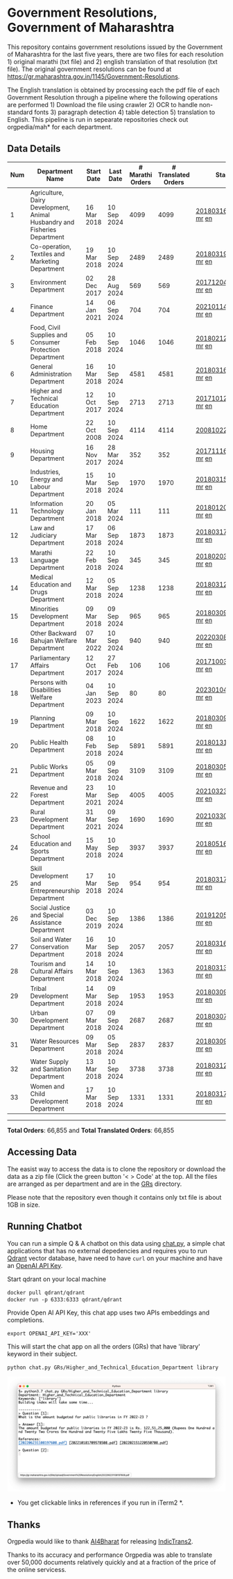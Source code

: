 # Government Resolutions, Government of Maharashtra

This repository contains government resolutions issued by the Government of Maharashtra for the last five years, there are two files for each resolution 1) original marathi (txt file) and 2) english translation of that resolution (txt file). The original government resolutions can be found at https://gr.maharashtra.gov.in/1145/Government-Resolutions.

The English translation is obtained by processing each the pdf file of each Government Resolution through a pipeline where the following operations are performed 1) Download the file using crawler 2) OCR to handle non-standard fonts 3) paragraph detection 4) table  detection 5) translation to English. This pipeline is run in sepearate repositories check out orgpedia/mah* for each department.


## Data Details

| Num | Department Name | Start Date | Last Date | # Marathi Orders | # Translated Orders | Starting Order | Last Order |
| --- | --------------- | ---------- | --------- | ---------------- | ------------------- | -------------- | ---------- |
| 1 | Agriculture, Dairy Development, Animal Husbandry and Fisheries Department | 16 Mar 2018 | 10 Sep 2024 | 4099 | 4099 | [201803161624182101.pdf](https://gr.maharashtra.gov.in/Site/Upload/Government%20Resolutions/English/201803161624182101.pdf) [mr](GRs/Agriculture,_Dairy_Development,_Animal_Husbandry_and_Fisheries_Department/201803161624182101.pdf.mr.txt) [en](GRs/Agriculture,_Dairy_Development,_Animal_Husbandry_and_Fisheries_Department/201803161624182101.pdf.en.txt) | [202409101503326801.pdf](https://gr.maharashtra.gov.in/Site/Upload/Government%20Resolutions/English/202409101503326801.pdf) [mr](GRs/Agriculture,_Dairy_Development,_Animal_Husbandry_and_Fisheries_Department/202409101503326801.pdf.mr.txt) [en](GRs/Agriculture,_Dairy_Development,_Animal_Husbandry_and_Fisheries_Department/202409101503326801.pdf.en.txt) |
| 2 | Co-operation, Textiles and Marketing Department | 19 Mar 2018 | 10 Sep 2024 | 2489 | 2489 | [201803191257576702.pdf](https://gr.maharashtra.gov.in/Site/Upload/Government%20Resolutions/English/201803191257576702.pdf) [mr](GRs/Co-operation,_Textiles_and_Marketing_Department/201803191257576702.pdf.mr.txt) [en](GRs/Co-operation,_Textiles_and_Marketing_Department/201803191257576702.pdf.en.txt) | [202409101423458702.pdf](https://gr.maharashtra.gov.in/Site/Upload/Government%20Resolutions/English/202409101423458702.pdf) [mr](GRs/Co-operation,_Textiles_and_Marketing_Department/202409101423458702.pdf.mr.txt) [en](GRs/Co-operation,_Textiles_and_Marketing_Department/202409101423458702.pdf.en.txt) |
| 3 | Environment Department | 02 Dec 2017 | 28 Aug 2024 | 569 | 569 | [201712041147216904.pdf](https://gr.maharashtra.gov.in/Site/Upload/Government%20Resolutions/English/201712041147216904.pdf) [mr](GRs/Environment_Department/201712041147216904.pdf.mr.txt) [en](GRs/Environment_Department/201712041147216904.pdf.en.txt) | [202408291638051004.pdf](https://gr.maharashtra.gov.in/Site/Upload/Government%20Resolutions/English/202408291638051004.pdf) [mr](GRs/Environment_Department/202408291638051004.pdf.mr.txt) [en](GRs/Environment_Department/202408291638051004.pdf.en.txt) |
| 4 | Finance Department | 14 Jan 2021 | 06 Sep 2024 | 704 | 704 | [202101141237329905.pdf](https://gr.maharashtra.gov.in/Site/Upload/Government%20Resolutions/English/202101141237329905.pdf) [mr](GRs/Finance_Department/202101141237329905.pdf.mr.txt) [en](GRs/Finance_Department/202101141237329905.pdf.en.txt) | [202409061536277305.pdf](https://gr.maharashtra.gov.in/Site/Upload/Government%20Resolutions/English/202409061536277305.pdf) [mr](GRs/Finance_Department/202409061536277305.pdf.mr.txt) [en](GRs/Finance_Department/202409061536277305.pdf.en.txt) |
| 5 | Food, Civil Supplies and Consumer Protection Department | 05 Feb 2018 | 10 Sep 2024 | 1046 | 1046 | [201802121244545806.pdf](https://gr.maharashtra.gov.in/Site/Upload/Government%20Resolutions/English/201802121244545806.pdf) [mr](GRs/Food,_Civil_Supplies_and_Consumer_Protection_Department/201802121244545806.pdf.mr.txt) [en](GRs/Food,_Civil_Supplies_and_Consumer_Protection_Department/201802121244545806.pdf.en.txt) | [202409101717219206.pdf](https://gr.maharashtra.gov.in/Site/Upload/Government%20Resolutions/English/202409101717219206.pdf) [mr](GRs/Food,_Civil_Supplies_and_Consumer_Protection_Department/202409101717219206.pdf.mr.txt) [en](GRs/Food,_Civil_Supplies_and_Consumer_Protection_Department/202409101717219206.pdf.en.txt) |
| 6 | General Administration Department | 16 Mar 2018 | 10 Sep 2024 | 4581 | 4581 | [201803161224022707.pdf](https://gr.maharashtra.gov.in/Site/Upload/Government%20Resolutions/English/201803161224022707.pdf) [mr](GRs/General_Administration_Department/201803161224022707.pdf.mr.txt) [en](GRs/General_Administration_Department/201803161224022707.pdf.en.txt) | [202409101223277907.pdf](https://gr.maharashtra.gov.in/Site/Upload/Government%20Resolutions/English/202409101223277907.pdf) [mr](GRs/General_Administration_Department/202409101223277907.pdf.mr.txt) [en](GRs/General_Administration_Department/202409101223277907.pdf.en.txt) |
| 7 | Higher and Technical Education Department | 12 Oct 2017 | 10 Sep 2024 | 2713 | 2713 | [201710121514029708.pdf](https://gr.maharashtra.gov.in/Site/Upload/Government%20Resolutions/English/201710121514029708.pdf) [mr](GRs/Higher_and_Technical_Education_Department/201710121514029708.pdf.mr.txt) [en](GRs/Higher_and_Technical_Education_Department/201710121514029708.pdf.en.txt) | [202409101434538908.pdf](https://gr.maharashtra.gov.in/Site/Upload/Government%20Resolutions/English/202409101434538908.pdf) [mr](GRs/Higher_and_Technical_Education_Department/202409101434538908.pdf.mr.txt) [en](GRs/Higher_and_Technical_Education_Department/202409101434538908.pdf.en.txt) |
| 8 | Home Department | 22 Oct 2008 | 10 Sep 2024 | 4114 | 4114 | [20081022.pdf](https://gr.maharashtra.gov.in/Site/Upload/Government%20Resolutions/English/20081022.pdf) [mr](GRs/Home_Department/20081022.pdf.mr.txt) [en](GRs/Home_Department/20081022.pdf.en.txt) | [202409101154588829.pdf](https://gr.maharashtra.gov.in/Site/Upload/Government%20Resolutions/English/202409101154588829.pdf) [mr](GRs/Home_Department/202409101154588829.pdf.mr.txt) [en](GRs/Home_Department/202409101154588829.pdf.en.txt) |
| 9 | Housing Department | 16 Nov 2017 | 28 Mar 2024 | 352 | 352 | [201711161447076609.pdf](https://gr.maharashtra.gov.in/Site/Upload/Government%20Resolutions/English/201711161447076609.pdf) [mr](GRs/Housing_Department/201711161447076609.pdf.mr.txt) [en](GRs/Housing_Department/201711161447076609.pdf.en.txt) | [202403281255554909.pdf](https://gr.maharashtra.gov.in/Site/Upload/Government%20Resolutions/English/202403281255554909.pdf) [mr](GRs/Housing_Department/202403281255554909.pdf.mr.txt) [en](GRs/Housing_Department/202403281255554909.pdf.en.txt) |
| 10 | Industries, Energy and Labour Department | 15 Mar 2018 | 10 Sep 2024 | 1970 | 1970 | [201803151204055010.pdf](https://gr.maharashtra.gov.in/Site/Upload/Government%20Resolutions/English/201803151204055010.pdf) [mr](GRs/Industries,_Energy_and_Labour_Department/201803151204055010.pdf.mr.txt) [en](GRs/Industries,_Energy_and_Labour_Department/201803151204055010.pdf.en.txt) | [202409101427034210.pdf](https://gr.maharashtra.gov.in/Site/Upload/Government%20Resolutions/English/202409101427034210...pdf) [mr](GRs/Industries,_Energy_and_Labour_Department/202409101427034210.pdf.mr.txt) [en](GRs/Industries,_Energy_and_Labour_Department/202409101427034210.pdf.en.txt) |
| 11 | Information Technology Department | 20 Jan 2018 | 05 Mar 2024 | 111 | 111 | [201801201843024511.pdf](https://gr.maharashtra.gov.in/Site/Upload/Government%20Resolutions/English/201801201843024511.pdf) [mr](GRs/Information_Technology_Department/201801201843024511.pdf.mr.txt) [en](GRs/Information_Technology_Department/201801201843024511.pdf.en.txt) | [202403051249430211.pdf](https://gr.maharashtra.gov.in/Site/Upload/Government%20Resolutions/English/202403051249430211.pdf) [mr](GRs/Information_Technology_Department/202403051249430211.pdf.mr.txt) [en](GRs/Information_Technology_Department/202403051249430211.pdf.en.txt) |
| 12 | Law and Judiciary Department | 17 Mar 2018 | 06 Sep 2024 | 1873 | 1873 | [201803171129290212.pdf](https://gr.maharashtra.gov.in/Site/Upload/Government%20Resolutions/English/201803171129290212.pdf) [mr](GRs/Law_and_Judiciary_Department/201803171129290212.pdf.mr.txt) [en](GRs/Law_and_Judiciary_Department/201803171129290212.pdf.en.txt) | [202409061555562912.pdf](https://gr.maharashtra.gov.in/Site/Upload/Government%20Resolutions/English/202409061555562912.pdf) [mr](GRs/Law_and_Judiciary_Department/202409061555562912.pdf.mr.txt) [en](GRs/Law_and_Judiciary_Department/202409061555562912.pdf.en.txt) |
| 13 | Marathi Language Department | 22 Feb 2018 | 10 Sep 2024 | 345 | 345 | [201802031549154233.pdf](https://gr.maharashtra.gov.in/Site/Upload/Government%20Resolutions/English/201802031549154233.pdf) [mr](GRs/Marathi_Language_Department/201802031549154233.pdf.mr.txt) [en](GRs/Marathi_Language_Department/201802031549154233.pdf.en.txt) | [202409101124279533.pdf](https://gr.maharashtra.gov.in/Site/Upload/Government%20Resolutions/English/202409101124279533.pdf) [mr](GRs/Marathi_Language_Department/202409101124279533.pdf.mr.txt) [en](GRs/Marathi_Language_Department/202409101124279533.pdf.en.txt) |
| 14 | Medical Education and Drugs Department | 12 Mar 2018 | 05 Sep 2024 | 1238 | 1238 | [201803121137094813.pdf](https://gr.maharashtra.gov.in/Site/Upload/Government%20Resolutions/English/201803121137094813.pdf) [mr](GRs/Medical_Education_and_Drugs_Department/201803121137094813.pdf.mr.txt) [en](GRs/Medical_Education_and_Drugs_Department/201803121137094813.pdf.en.txt) | [202409051827409813.pdf](https://gr.maharashtra.gov.in/Site/Upload/Government%20Resolutions/English/202409051827409813.pdf) [mr](GRs/Medical_Education_and_Drugs_Department/202409051827409813.pdf.mr.txt) [en](GRs/Medical_Education_and_Drugs_Department/202409051827409813.pdf.en.txt) |
| 15 | Minorities Development Department | 09 Mar 2018 | 09 Sep 2024 | 965 | 965 | [201803091218355314.pdf](https://gr.maharashtra.gov.in/Site/Upload/Government%20Resolutions/English/201803091218355314.pdf) [mr](GRs/Minorities_Development_Department/201803091218355314.pdf.mr.txt) [en](GRs/Minorities_Development_Department/201803091218355314.pdf.en.txt) | [202409091700564114.pdf](https://gr.maharashtra.gov.in/Site/Upload/Government%20Resolutions/English/202409091700564114.pdf) [mr](GRs/Minorities_Development_Department/202409091700564114.pdf.mr.txt) [en](GRs/Minorities_Development_Department/202409091700564114.pdf.en.txt) |
| 16 | Other Backward Bahujan Welfare Department | 07 Mar 2022 | 10 Sep 2024 | 940 | 940 | [202203081752439334.pdf](https://gr.maharashtra.gov.in/Site/Upload/Government%20Resolutions/English/202203081752439334.pdf) [mr](GRs/Other_Backward_Bahujan_Welfare_Department/202203081752439334.pdf.mr.txt) [en](GRs/Other_Backward_Bahujan_Welfare_Department/202203081752439334.pdf.en.txt) | [202409101757416934.pdf](https://gr.maharashtra.gov.in/Site/Upload/Government%20Resolutions/English/202409101757416934.pdf) [mr](GRs/Other_Backward_Bahujan_Welfare_Department/202409101757416934.pdf.mr.txt) [en](GRs/Other_Backward_Bahujan_Welfare_Department/202409101757416934.pdf.en.txt) |
| 17 | Parliamentary Affairs Department | 12 Oct 2017 | 27 Feb 2024 | 106 | 106 | [201710031642378615.pdf](https://gr.maharashtra.gov.in/Site/Upload/Government%20Resolutions/English/201710031642378615.pdf) [mr](GRs/Parliamentary_Affairs_Department/201710031642378615.pdf.mr.txt) [en](GRs/Parliamentary_Affairs_Department/201710031642378615.pdf.en.txt) | [202402271500283915.pdf](https://gr.maharashtra.gov.in/Site/Upload/Government%20Resolutions/English/202402271500283915.pdf) [mr](GRs/Parliamentary_Affairs_Department/202402271500283915.pdf.mr.txt) [en](GRs/Parliamentary_Affairs_Department/202402271500283915.pdf.en.txt) |
| 18 | Persons with Disabilities Welfare Department | 04 Jan 2023 | 10 Sep 2024 | 80 | 80 | [202301041906309635.pdf](https://gr.maharashtra.gov.in/Site/Upload/Government%20Resolutions/English/202301041906309635.pdf) [mr](GRs/Persons_with_Disabilities_Welfare_Department/202301041906309635.pdf.mr.txt) [en](GRs/Persons_with_Disabilities_Welfare_Department/202301041906309635.pdf.en.txt) | [202409101216391135.pdf](https://gr.maharashtra.gov.in/Site/Upload/Government%20Resolutions/English/202409101216391135.pdf) [mr](GRs/Persons_with_Disabilities_Welfare_Department/202409101216391135.pdf.mr.txt) [en](GRs/Persons_with_Disabilities_Welfare_Department/202409101216391135.pdf.en.txt) |
| 19 | Planning Department | 09 Mar 2018 | 10 Sep 2024 | 1622 | 1622 | [201803091441032716.pdf](https://gr.maharashtra.gov.in/Site/Upload/Government%20Resolutions/English/201803091441032716.pdf) [mr](GRs/Planning_Department/201803091441032716.pdf.mr.txt) [en](GRs/Planning_Department/201803091441032716.pdf.en.txt) | [202409101415356816.pdf](https://gr.maharashtra.gov.in/Site/Upload/Government%20Resolutions/English/202409101415356816.pdf) [mr](GRs/Planning_Department/202409101415356816.pdf.mr.txt) [en](GRs/Planning_Department/202409101415356816.pdf.en.txt) |
| 20 | Public Health Department | 08 Feb 2018 | 10 Sep 2024 | 5891 | 5891 | [201801311722275417.pdf](https://gr.maharashtra.gov.in/Site/Upload/Government%20Resolutions/English/201801311722275417.pdf) [mr](GRs/Public_Health_Department/201801311722275417.pdf.mr.txt) [en](GRs/Public_Health_Department/201801311722275417.pdf.en.txt) | [202409101441177017.pdf](https://gr.maharashtra.gov.in/Site/Upload/Government%20Resolutions/English/202409101441177017.pdf) [mr](GRs/Public_Health_Department/202409101441177017.pdf.mr.txt) [en](GRs/Public_Health_Department/202409101441177017.pdf.en.txt) |
| 21 | Public Works Department | 05 Mar 2018 | 09 Sep 2024 | 3109 | 3109 | [201803051515468118.pdf](https://gr.maharashtra.gov.in/Site/Upload/Government%20Resolutions/English/201803051515468118.pdf) [mr](GRs/Public_Works_Department/201803051515468118.pdf.mr.txt) [en](GRs/Public_Works_Department/201803051515468118.pdf.en.txt) | [202409091759457318.pdf](https://gr.maharashtra.gov.in/Site/Upload/Government%20Resolutions/English/202409091759457318.pdf) [mr](GRs/Public_Works_Department/202409091759457318.pdf.mr.txt) [en](GRs/Public_Works_Department/202409091759457318.pdf.en.txt) |
| 22 | Revenue and Forest Department | 23 Mar 2021 | 10 Sep 2024 | 4005 | 4005 | [202103231328393119.pdf](https://gr.maharashtra.gov.in/Site/Upload/Government%20Resolutions/English/202103231328393119.pdf) [mr](GRs/Revenue_and_Forest_Department/202103231328393119.pdf.mr.txt) [en](GRs/Revenue_and_Forest_Department/202103231328393119.pdf.en.txt) | [202409101727074419.pdf](https://gr.maharashtra.gov.in/Site/Upload/Government%20Resolutions/English/202409101727074419.pdf) [mr](GRs/Revenue_and_Forest_Department/202409101727074419.pdf.mr.txt) [en](GRs/Revenue_and_Forest_Department/202409101727074419.pdf.en.txt) |
| 23 | Rural Development Department | 31 Mar 2021 | 09 Sep 2024 | 1690 | 1690 | [202103301021181120.pdf](https://gr.maharashtra.gov.in/Site/Upload/Government%20Resolutions/English/202103301021181120.pdf) [mr](GRs/Rural_Development_Department/202103301021181120.pdf.mr.txt) [en](GRs/Rural_Development_Department/202103301021181120.pdf.en.txt) | [202409091648207420.pdf](https://gr.maharashtra.gov.in/Site/Upload/Government%20Resolutions/English/202409091648207420.pdf) [mr](GRs/Rural_Development_Department/202409091648207420.pdf.mr.txt) [en](GRs/Rural_Development_Department/202409091648207420.pdf.en.txt) |
| 24 | School Education and Sports Department | 15 May 2018 | 10 Sep 2024 | 3937 | 3937 | [201805161114241221.pdf](https://gr.maharashtra.gov.in/Site/Upload/Government%20Resolutions/English/201805161114241221.pdf) [mr](GRs/School_Education_and_Sports_Department/201805161114241221.pdf.mr.txt) [en](GRs/School_Education_and_Sports_Department/201805161114241221.pdf.en.txt) | [202409101229309321.pdf](https://gr.maharashtra.gov.in/Site/Upload/Government%20Resolutions/English/202409101229309321.pdf) [mr](GRs/School_Education_and_Sports_Department/202409101229309321.pdf.mr.txt) [en](GRs/School_Education_and_Sports_Department/202409101229309321.pdf.en.txt) |
| 25 | Skill Development and Entrepreneurship Department | 17 Mar 2018 | 10 Sep 2024 | 954 | 954 | [201803171322099003.pdf](https://gr.maharashtra.gov.in/Site/Upload/Government%20Resolutions/English/201803171322099003.pdf) [mr](GRs/Skill_Development_and_Entrepreneurship_Department/201803171322099003.pdf.mr.txt) [en](GRs/Skill_Development_and_Entrepreneurship_Department/201803171322099003.pdf.en.txt) | [202409101737170503.pdf](https://gr.maharashtra.gov.in/Site/Upload/Government%20Resolutions/English/202409101737170503.pdf) [mr](GRs/Skill_Development_and_Entrepreneurship_Department/202409101737170503.pdf.mr.txt) [en](GRs/Skill_Development_and_Entrepreneurship_Department/202409101737170503.pdf.en.txt) |
| 26 | Social Justice and Special Assistance Department | 03 Dec 2019 | 10 Sep 2024 | 1386 | 1386 | [201912051107011622.pdf](https://gr.maharashtra.gov.in/Site/Upload/Government%20Resolutions/English/201912051107011622.pdf) [mr](GRs/Social_Justice_and_Special_Assistance_Department/201912051107011622.pdf.mr.txt) [en](GRs/Social_Justice_and_Special_Assistance_Department/201912051107011622.pdf.en.txt) | [202409101742567222.pdf](https://gr.maharashtra.gov.in/Site/Upload/Government%20Resolutions/English/202409101742567222.pdf) [mr](GRs/Social_Justice_and_Special_Assistance_Department/202409101742567222.pdf.mr.txt) [en](GRs/Social_Justice_and_Special_Assistance_Department/202409101742567222.pdf.en.txt) |
| 27 | Soil and Water Conservation Department | 16 Mar 2018 | 10 Sep 2024 | 2057 | 2057 | [201803161247582426.pdf](https://gr.maharashtra.gov.in/Site/Upload/Government%20Resolutions/English/201803161247582426.pdf) [mr](GRs/Soil_and_Water_Conservation_Department/201803161247582426.pdf.mr.txt) [en](GRs/Soil_and_Water_Conservation_Department/201803161247582426.pdf.en.txt) | [202409101142366126.pdf](https://gr.maharashtra.gov.in/Site/Upload/Government%20Resolutions/English/202409101142366126.pdf) [mr](GRs/Soil_and_Water_Conservation_Department/202409101142366126.pdf.mr.txt) [en](GRs/Soil_and_Water_Conservation_Department/202409101142366126.pdf.en.txt) |
| 28 | Tourism and Cultural Affairs Department | 14 Mar 2018 | 10 Sep 2024 | 1363 | 1363 | [201803131542054523.pdf](https://gr.maharashtra.gov.in/Site/Upload/Government%20Resolutions/English/201803131542054523.pdf) [mr](GRs/Tourism_and_Cultural_Affairs_Department/201803131542054523.pdf.mr.txt) [en](GRs/Tourism_and_Cultural_Affairs_Department/201803131542054523.pdf.en.txt) | [202409101548437023.pdf](https://gr.maharashtra.gov.in/Site/Upload/Government%20Resolutions/English/202409101548437023.pdf) [mr](GRs/Tourism_and_Cultural_Affairs_Department/202409101548437023.pdf.mr.txt) [en](GRs/Tourism_and_Cultural_Affairs_Department/202409101548437023.pdf.en.txt) |
| 29 | Tribal Development Department | 14 Mar 2018 | 09 Sep 2024 | 1953 | 1953 | [201803091105184924.pdf](https://gr.maharashtra.gov.in/Site/Upload/Government%20Resolutions/English/201803091105184924.pdf) [mr](GRs/Tribal_Development_Department/201803091105184924.pdf.mr.txt) [en](GRs/Tribal_Development_Department/201803091105184924.pdf.en.txt) | [202409091501417224.pdf](https://gr.maharashtra.gov.in/Site/Upload/Government%20Resolutions/English/202409091501417224.pdf) [mr](GRs/Tribal_Development_Department/202409091501417224.pdf.mr.txt) [en](GRs/Tribal_Development_Department/202409091501417224.pdf.en.txt) |
| 30 | Urban Development Department | 07 Mar 2018 | 09 Sep 2024 | 2687 | 2687 | [201803071203178325.pdf](https://gr.maharashtra.gov.in/Site/Upload/Government%20Resolutions/English/201803071203178325.pdf) [mr](GRs/Urban_Development_Department/201803071203178325.pdf.mr.txt) [en](GRs/Urban_Development_Department/201803071203178325.pdf.en.txt) | [202409091213453925.pdf](https://gr.maharashtra.gov.in/Site/Upload/Government%20Resolutions/English/202409091213453925.pdf) [mr](GRs/Urban_Development_Department/202409091213453925.pdf.mr.txt) [en](GRs/Urban_Development_Department/202409091213453925.pdf.en.txt) |
| 31 | Water Resources Department | 09 Mar 2018 | 05 Sep 2024 | 2837 | 2837 | [201803091034435527.pdf](https://gr.maharashtra.gov.in/Site/Upload/Government%20Resolutions/English/201803091034435527.pdf) [mr](GRs/Water_Resources_Department/201803091034435527.pdf.mr.txt) [en](GRs/Water_Resources_Department/201803091034435527.pdf.en.txt) | [202409061316564727.pdf](https://gr.maharashtra.gov.in/Site/Upload/Government%20Resolutions/English/202409061316564727.pdf) [mr](GRs/Water_Resources_Department/202409061316564727.pdf.mr.txt) [en](GRs/Water_Resources_Department/202409061316564727.pdf.en.txt) |
| 32 | Water Supply and Sanitation Department | 13 Mar 2018 | 10 Sep 2024 | 3738 | 3738 | [201803121414108428.pdf](https://gr.maharashtra.gov.in/Site/Upload/Government%20Resolutions/English/201803121414108428.pdf) [mr](GRs/Water_Supply_and_Sanitation_Department/201803121414108428.pdf.mr.txt) [en](GRs/Water_Supply_and_Sanitation_Department/201803121414108428.pdf.en.txt) | [202409101340596928.pdf](https://gr.maharashtra.gov.in/Site/Upload/Government%20Resolutions/English/202409101340596928.pdf) [mr](GRs/Water_Supply_and_Sanitation_Department/202409101340596928.pdf.mr.txt) [en](GRs/Water_Supply_and_Sanitation_Department/202409101340596928.pdf.en.txt) |
| 33 | Women and Child Development Department | 17 Mar 2018 | 10 Sep 2024 | 1331 | 1331 | [201803171539444330.pdf](https://gr.maharashtra.gov.in/Site/Upload/Government%20Resolutions/English/201803171539444330.pdf) [mr](GRs/Women_and_Child_Development_Department/201803171539444330.pdf.mr.txt) [en](GRs/Women_and_Child_Development_Department/201803171539444330.pdf.en.txt) | [202409101316301430.pdf](https://gr.maharashtra.gov.in/Site/Upload/Government%20Resolutions/English/202409101316301430.pdf) [mr](GRs/Women_and_Child_Development_Department/202409101316301430.pdf.mr.txt) [en](GRs/Women_and_Child_Development_Department/202409101316301430.pdf.en.txt) |
----------------------------------------------------------------------------------------------------

**Total Orders**: 66,855 and **Total Translated Orders**: 66,855
## Accessing Data

The easist way to access the data is to clone the repository or download the data as a zip file (Click the green button '< > Code' at the top. All the files are arranged as per department and are in the [GRs](GRs) directory.

Please note that the repository even though it contains only txt file is about 1GB in size.

## Running Chatbot

You can run a simple Q & A chatbot on this data using [chat.py](chat.py), a simple chat applications that has no external depedencies and requires you to run [Qdrant](https://qdrant.tech/) vector database, have need to have `curl` on your machine and have an [OpenAI API Key](https://help.openai.com/en/articles/4936850-where-do-i-find-my-secret-api-key).

Start qdrant on your local machine
```shell
docker pull qdrant/qdrant
docker run -p 6333:6333 qdrant/qdrant
```

Provide Open AI API Key, this chat app uses two APIs embeddings and completions.
```shell
export OPENAI_API_KEY='XXX'
```

This will start the chat app on all the orders (GRs) that have 'library' keyword in their subject.

```shell
python chat.py GRs/Higher_and_Technical_Education_Department library
```

![screenshot of running chat.py](screenshot.png)

* You get clickable links in references if you run in iTerm2 *.

## Thanks

Orgpedia would like to thank [AI4Bharat](https://ai4bharat.iitm.ac.in/) for releasing [IndicTrans2](https://github.com/AI4Bharat/IndicTrans2).

Thanks to its accuracy and performance Orgpedia was able to translate over 50,000 documents relatively quickly and at a fraction of the price of the online servicess.











